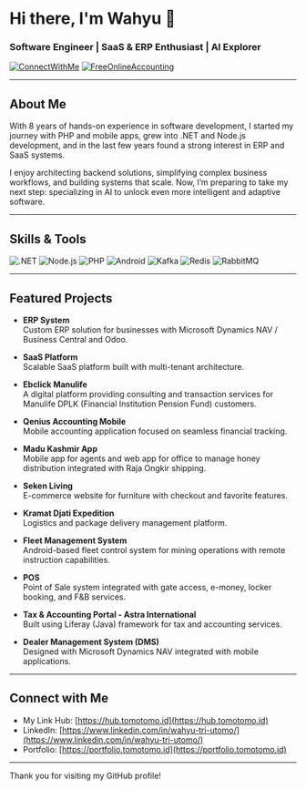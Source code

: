 # Hi there, I'm Wahyu 👋

### Software Engineer | SaaS & ERP Enthusiast | AI Explorer

[![ConnectWithMe](https://img.shields.io/badge/ConnectWithMe-Hub-blueviolet?style=flat-square&logo=linktree)](https://hub.tomotomo.id)
[![FreeOnlineAccounting](https://img.shields.io/badge/FreeOnlineAccounting-balanz.tomotomo.id-blueviolet?style=flat-square&logo=web)](https://balanz.tomotomo.id)

---

## About Me

With 8 years of hands-on experience in software development, I started my journey with PHP and mobile apps, grew into .NET and Node.js development, and in the last few years found a strong interest in ERP and SaaS systems.

I enjoy architecting backend solutions, simplifying complex business workflows, and building systems that scale. Now, I’m preparing to take my next step: specializing in AI to unlock even more intelligent and adaptive software.

---

## Skills & Tools

![.NET](https://img.shields.io/badge/.NET-512BD4?style=for-the-badge&logo=dotnet&logoColor=white)
![Node.js](https://img.shields.io/badge/Node.js-339933?style=for-the-badge&logo=node.js&logoColor=white)
![PHP](https://img.shields.io/badge/PHP-777BB4?style=for-the-badge&logo=php&logoColor=white)
![Android](https://img.shields.io/badge/Android-3DDC84?style=for-the-badge&logo=android&logoColor=white)
![Kafka](https://img.shields.io/badge/Kafka-231f20?style=for-the-badge&logo=apachekafka&logoColor=white)
![Redis](https://img.shields.io/badge/Redis-d82c20?style=for-the-badge&logo=redis&logoColor=white)
![RabbitMQ](https://img.shields.io/badge/RabbitMQ-FF6600?style=for-the-badge&logo=rabbitmq&logoColor=white)

---

## Featured Projects

- **ERP System**  
  Custom ERP solution for businesses with Microsoft Dynamics NAV / Business Central and Odoo.

- **SaaS Platform**  
  Scalable SaaS platform built with multi-tenant architecture.

- **Ebclick Manulife**  
  A digital platform providing consulting and transaction services for Manulife DPLK (Financial Institution Pension Fund) customers.

- **Qenius Accounting Mobile**  
  Mobile accounting application focused on seamless financial tracking.

- **Madu Kashmir App**  
  Mobile app for agents and web app for office to manage honey distribution integrated with Raja Ongkir shipping.

- **Seken Living**  
  E-commerce website for furniture with checkout and favorite features.

- **Kramat Djati Expedition**  
  Logistics and package delivery management platform.

- **Fleet Management System**  
  Android-based fleet control system for mining operations with remote instruction capabilities.

- **POS**  
  Point of Sale system integrated with gate access, e-money, locker booking, and F&B services.

- **Tax & Accounting Portal - Astra International**  
  Built using Liferay (Java) framework for tax and accounting services.

- **Dealer Management System (DMS)**  
  Designed with Microsoft Dynamics NAV integrated with mobile applications.

---

## Connect with Me

- My Link Hub: [https://hub.tomotomo.id](https://hub.tomotomo.id)
- LinkedIn: [https://www.linkedin.com/in/wahyu-tri-utomo/](https://www.linkedin.com/in/wahyu-tri-utomo/)  
- Portfolio: [https://portfolio.tomotomo.id](https://portfolio.tomotomo.id)  

---

Thank you for visiting my GitHub profile!


<!--
**wahyutriutomo/wahyutriutomo** is a ✨ _special_ ✨ repository because its `README.md` (this file) appears on your GitHub profile.

Here are some ideas to get you started:

- 🔭 I’m currently working on ...
- 🌱 I’m currently learning ...
- 👯 I’m looking to collaborate on ...
- 🤔 I’m looking for help with ...
- 💬 Ask me about ...
- 📫 How to reach me: ...
- 😄 Pronouns: ...
- ⚡ Fun fact: ...
-->
